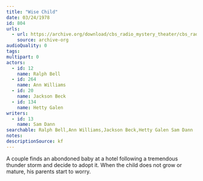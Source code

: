 ```yaml
---
title: "Wise Child"
date: 03/24/1978
id: 804
urls: 
  - url: https://archive.org/download/cbs_radio_mystery_theater/cbs_radio_mystery_theater-0801-0850.zip/cbs_radio_mystery_theater-0801-0850%2Fcbsrmt_0804_wise_child.mp3
    source: archive-org
audioQuality: 0
tags: 
multipart: 0
actors:  
  - id: 12
    name: Ralph Bell  
  - id: 264
    name: Ann Williams  
  - id: 20
    name: Jackson Beck  
  - id: 134
    name: Hetty Galen
writers:  
  - id: 13
    name: Sam Dann
searchable: Ralph Bell,Ann Williams,Jackson Beck,Hetty Galen Sam Dann
notes: 
descriptionSource: kf
---
```

A couple finds an abondoned baby at a hotel following a tremendous thunder storm and decide to adopt it. When the child does not grow or mature, his parents start to worry.